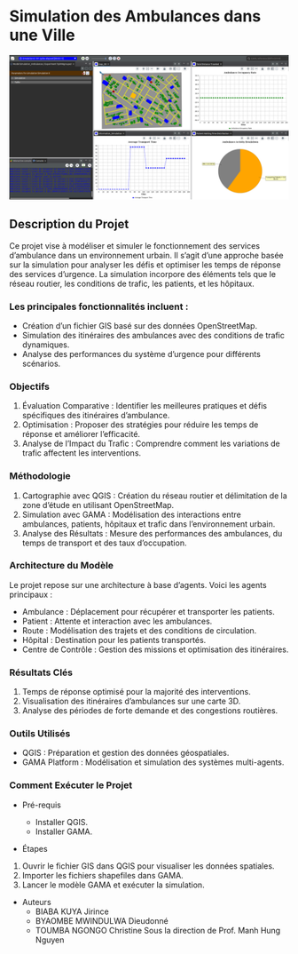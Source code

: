# Simulation des Ambulances dans une Ville

![Simulation](simulation.png "Simulation")

## Description du Projet

Ce projet vise à modéliser et simuler le fonctionnement des services d’ambulance dans un environnement urbain. Il s’agit d’une approche basée sur la simulation pour analyser les défis et optimiser les temps de réponse des services d’urgence. La simulation incorpore des éléments tels que le réseau routier, les conditions de trafic, les patients, et les hôpitaux.

### Les principales fonctionnalités incluent :
- Création d’un fichier GIS basé sur des données OpenStreetMap.
- Simulation des itinéraires des ambulances avec des conditions de trafic dynamiques.
- Analyse des performances du système d’urgence pour différents scénarios.

### Objectifs
1. Évaluation Comparative : Identifier les meilleures pratiques et défis spécifiques des itinéraires d’ambulance.
2. Optimisation : Proposer des stratégies pour réduire les temps de réponse et améliorer l’efficacité.
3. Analyse de l’Impact du Trafic : Comprendre comment les variations de trafic affectent les interventions.

### Méthodologie
1. Cartographie avec QGIS : Création du réseau routier et délimitation de la zone d’étude en utilisant OpenStreetMap.
2. Simulation avec GAMA : Modélisation des interactions entre ambulances, patients, hôpitaux et trafic dans l’environnement urbain.
3. Analyse des Résultats : Mesure des performances des ambulances, du temps de transport et des taux d’occupation.

### Architecture du Modèle

Le projet repose sur une architecture à base d’agents. Voici les agents principaux :
- Ambulance : Déplacement pour récupérer et transporter les patients.
- Patient : Attente et interaction avec les ambulances.
- Route : Modélisation des trajets et des conditions de circulation.
- Hôpital : Destination pour les patients transportés.
- Centre de Contrôle : Gestion des missions et optimisation des itinéraires.

### Résultats Clés
1. Temps de réponse optimisé pour la majorité des interventions.
2. Visualisation des itinéraires d’ambulances sur une carte 3D.
3. Analyse des périodes de forte demande et des congestions routières.

### Outils Utilisés
- QGIS : Préparation et gestion des données géospatiales.
- GAMA Platform : Modélisation et simulation des systèmes multi-agents.

### Comment Exécuter le Projet

- Pré-requis
   - Installer QGIS.
   - Installer GAMA.

- Étapes
1. Ouvrir le fichier GIS dans QGIS pour visualiser les données spatiales.
2. Importer les fichiers shapefiles dans GAMA.
3. Lancer le modèle GAMA et exécuter la simulation.

- Auteurs
  - BIABA KUYA Jirince
  - BYAOMBE MWINDULWA Dieudonné
  - TOUMBA NGONGO Christine
Sous la direction de Prof. Manh Hung Nguyen

